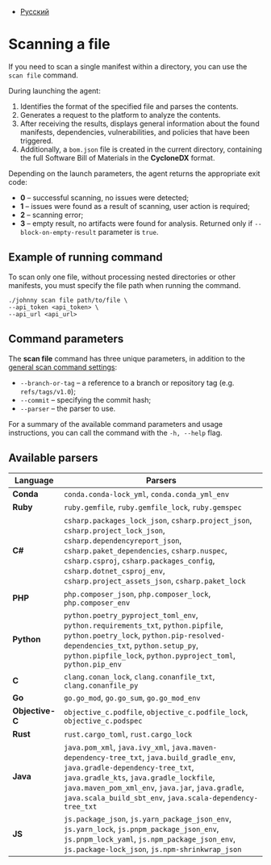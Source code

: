 - [Русский](../../agent/scan-file/)

# Scanning a file

If you need to scan a single manifest within a directory, you can use the `scan file` command.

During launching the agent:

1. Identifies the format of the specified file and parses the contents.
1. Generates a request to the platform to analyze the contents.
1. After receiving the results, displays general information about the found manifests, dependencies, vulnerabilities, and policies that have been triggered.
1. Additionally, a `bom.json` file is created in the current directory, containing the full Software Bill of Materials in the **CycloneDX** format.

Depending on the launch parameters, the agent returns the appropriate exit code:

- **0** – successful scanning, no issues were detected;
- **1** – issues were found as a result of scanning, user action is required;
- **2** – scanning error;
- **3** – empty result, no artifacts were found for analysis. Returned only if `--block-on-empty-result` parameter is `true`.

## Example of running command

To scan only one file, without processing nested directories or other manifests, you must specify the file path when running the command.

```
./johnny scan file path/to/file \
--api_token <api_token> \
--api_url <api_url>
```

## Command parameters

The **scan file** command has three unique parameters, in addition to the [general scan command settings](/agent/scan.en/#launch-options):

- `--branch-or-tag` – a reference to a branch or repository tag (e.g. `refs/tags/v1.0`);
- `--commit` – specifying the commit hash;
- `--parser` – the parser to use.

For a summary of the available command parameters and usage instructions, you can call the command with the `-h, --help` flag.

## Available parsers

| Language        | Parsers                                                                                                                                                                                                                                                                                    |
| --------------- | ------------------------------------------------------------------------------------------------------------------------------------------------------------------------------------------------------------------------------------------------------------------------------------------ |
| **Conda**       | `conda.conda-lock_yml`, `conda.conda_yml_env`                                                                                                                                                                                                                                              |
| **Ruby**        | `ruby.gemfile`, `ruby.gemfile_lock`, `ruby.gemspec`                                                                                                                                                                                                                                        |
| **С#**          | `csharp.packages_lock_json`, `csharp.project_json`, `csharp.project_lock_json`, `csharp.dependencyreport_json`, `csharp.paket_dependencies`, `csharp.nuspec`, `csharp.csproj`, `csharp.packages_config`, `csharp.dotnet_csproj_env`, `csharp.project_assets_json`, `csharp.paket_lock`     |
| **PHP**         | `php.composer_json`, `php.composer_lock`, `php.composer_env`                                                                                                                                                                                                                               |
| **Python**      | `python.poetry_pyproject_toml_env`, `python.requirements_txt`, `python.pipfile`, `python.poetry_lock`, `python.pip-resolved-dependencies_txt`, `python.setup_py`, `python.pipfile_lock`, `python.pyproject_toml`, `python.pip_env`                                                         |
| **C**           | `clang.conan_lock`, `clang.conanfile_txt`, `clang.conanfile_py`                                                                                                                                                                                                                            |
| **Go**          | `go.go_mod`, `go.go_sum`, `go.go_mod_env`                                                                                                                                                                                                                                                  |
| **Objective-C** | `objective_c.podfile`, `objective_c.podfile_lock`, `objective_c.podspec`                                                                                                                                                                                                                   |
| **Rust**        | `rust.cargo_toml`, `rust.cargo_lock`                                                                                                                                                                                                                                                       |
| **Java**        | `java.pom_xml`, `java.ivy_xml`, `java.maven-dependency-tree_txt`, `java.build_gradle_env`, `java.gradle-dependency-tree_txt`, `java.gradle_kts`, `java.gradle_lockfile`, `java.maven_pom_xml_env`, `java.jar`, `java.gradle`, `java.scala_build_sbt_env`, `java.scala-dependency-tree_txt` |
| **JS**          | `js.package_json`, `js.yarn_package_json_env`, `js.yarn_lock`, `js.pnpm_package_json_env`, `js.pnpm_lock_yaml`, `js.npm_package_json_env`, `js.package-lock_json`, `js.npm-shrinkwrap_json`                                                                                                |
